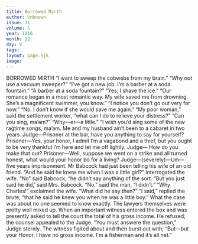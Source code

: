 ```yaml
---
title: Borrowed Mirth
author: Unknown
issue: 31
volume: 5
year: 1916
month: 22
day: V
tags:
layout: page.njk
image:
---
```

BORROWED MIRTH       “I want to sweep the cobwebs from my brain.”    “Why not use a vacuum sweeper?”       “I’ve got a new job. I’m a barber at a soda fountain.”    “A barber at a soda fountain?”   “Yes; I shave the ice.”       “Our romance began in a most romantic way. My wife saved me from drowning. She’s a magnificent swimmer, you know.”    “I notice you don’t go out very far now.”    “No. I don’t know if she would save me again.”       “My poor woman,” said the settlement worker, “what can I do to relieve your distress?”    “Can you sing, ma’am?”    “Why—er—a little.”   “I wish you’d sing some of the new ragtime songs, ma’am. Me and my husband ain’t been to a cabaret in two years.       Judge—Prisoner at the bar, have you anything to say for yourself?    Prisoner—Yes, your honor, I admit I’m a vagabond and a thief, but you ought to be very thankful I’m here and let me off lightly.    Judge— How do you make that out?    Prisoner—Well, suppose we went on a strike and all turned honest, what would your honor bo for a living?    Judge—(severely)—Um—five years imprisonment.       Mr Babcock had just been telling his wife of an old friend.    “And he said he knew me when I was a little girl?” interrogated the wife.    “No” said Babcock, “he didn’t say anything of the sort.    “But you just said he did,’ said Mrs. Babcock.    “No,” said the man, “I didn’t.”    “Why Charles!” exclaimed the wife. “What did he say then?”    “I said,” replied the brute, “that he said he knew you when he was a little boy.”       What the case was about no one seemed to know exactly. The lawyers themselves were pretty well mixed up.    When an important witness entered the box and was presently asked to tell the court the total of his gross income.    He refused; the counsel appealed to the Judge.    “You must answere the question,” Judge sternly.    The witness figited about and then burst out with;    “But—but your Honor, I have no gross income. I'm a fisherman and it’s all net.” 




